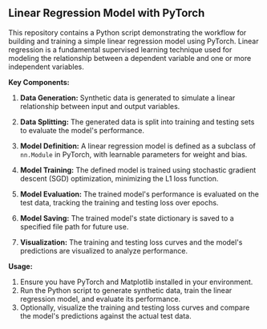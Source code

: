 ## Linear Regression Model with PyTorch

This repository contains a Python script demonstrating the workflow for building and training a simple linear regression model using PyTorch. Linear regression is a fundamental supervised learning technique used for modeling the relationship between a dependent variable and one or more independent variables.

**Key Components:**

1. **Data Generation:** Synthetic data is generated to simulate a linear relationship between input and output variables.

2. **Data Splitting:** The generated data is split into training and testing sets to evaluate the model's performance.

3. **Model Definition:** A linear regression model is defined as a subclass of `nn.Module` in PyTorch, with learnable parameters for weight and bias.

4. **Model Training:** The defined model is trained using stochastic gradient descent (SGD) optimization, minimizing the L1 loss function.

5. **Model Evaluation:** The trained model's performance is evaluated on the test data, tracking the training and testing loss over epochs.

6. **Model Saving:** The trained model's state dictionary is saved to a specified file path for future use.

7. **Visualization:** The training and testing loss curves and the model's predictions are visualized to analyze performance.

**Usage:**

1. Ensure you have PyTorch and Matplotlib installed in your environment.
2. Run the Python script to generate synthetic data, train the linear regression model, and evaluate its performance.
3. Optionally, visualize the training and testing loss curves and compare the model's predictions against the actual test data.
